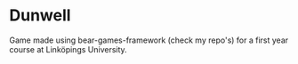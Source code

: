 # Dunwell

Game made using bear-games-framework (check my repo's) for a first year course at Linköpings University.

